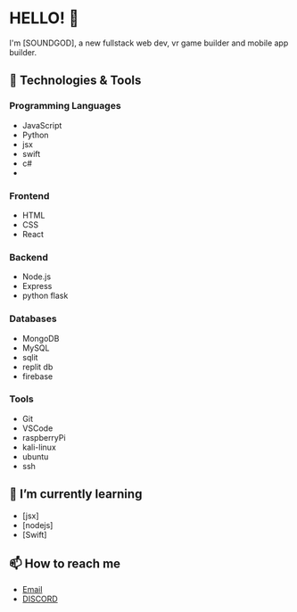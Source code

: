 # HELLO! 👋

I'm [SOUNDGOD], a new fullstack web dev, vr game builder and mobile app builder.

## 🔧 Technologies & Tools

### Programming Languages
- JavaScript
- Python
- jsx
- swift
- c#
- 

### Frontend
- HTML
- CSS
- React

### Backend
- Node.js
- Express
- python flask

### Databases
- MongoDB
- MySQL
- sqlit
- replit db
- firebase

### Tools
- Git
- VSCode
- raspberryPi
- kali-linux
- ubuntu
- ssh

## 🌱 I’m currently learning
- [jsx]
- [nodejs]
- [Swift]

## 📫 How to reach me
- [Email](mailto:cbysket@gmail.com)
- [DISCORD](https://twitter.com/your_username)


